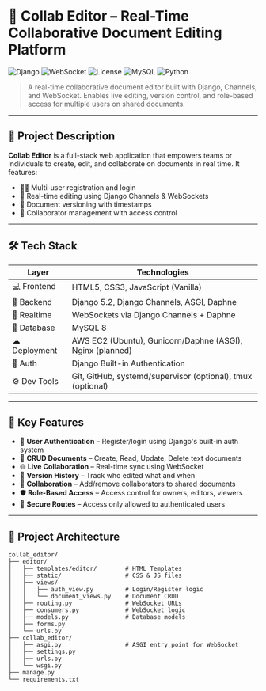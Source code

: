 # 📝 Collab Editor – Real-Time Collaborative Document Editing Platform

![Django](https://img.shields.io/badge/Django-5.2-green?style=flat-square&logo=django)
![WebSocket](https://img.shields.io/badge/WebSocket-Enabled-blue?style=flat-square)
![License](https://img.shields.io/badge/License-MIT-lightgrey.svg)
![MySQL](https://img.shields.io/badge/MySQL-8.0-blue?style=flat-square)
![Python](https://img.shields.io/badge/Python-3.10+-yellow?style=flat-square)

> A real-time collaborative document editor built with Django, Channels, and WebSocket. Enables live editing, version control, and role-based access for multiple users on shared documents.

---

## 📌 Project Description

**Collab Editor** is a full-stack web application that empowers teams or individuals to create, edit, and collaborate on documents in real time. It features:

- 🧑‍💻 Multi-user registration and login
- 🔄 Real-time editing using Django Channels & WebSockets
- 📜 Document versioning with timestamps
- 🤝 Collaborator management with access control

---

## 🛠️ Tech Stack

| Layer          | Technologies                                                                       |
|----------------|------------------------------------------------------------------------------------|
| 💻 Frontend     | HTML5, CSS3, JavaScript (Vanilla)                                                  |
| 🧠 Backend      | Django 5.2, Django Channels, ASGI, Daphne                                           |
| 🔌 Realtime     | WebSockets via Django Channels + Daphne                                             |
| 💾 Database     | MySQL 8                                                                            |
| ☁ Deployment    | AWS EC2 (Ubuntu), Gunicorn/Daphne (ASGI), Nginx (planned)                          |
| 🔐 Auth         | Django Built-in Authentication                                                     |
| ⚙ Dev Tools     | Git, GitHub, systemd/supervisor (optional), tmux (optional)                        |

---

## 🚀 Key Features

- 👤 **User Authentication** – Register/login using Django's built-in auth system
- 📄 **CRUD Documents** – Create, Read, Update, Delete text documents
- 🌐 **Live Collaboration** – Real-time sync using WebSocket
- 🧾 **Version History** – Track who edited what and when
- 👥 **Collaboration** – Add/remove collaborators to shared documents
- 🛡 **Role-Based Access** – Access control for owners, editors, viewers
- 🔐 **Secure Routes** – Access only allowed to authenticated users

---

## 🧱 Project Architecture

```plaintext
collab_editor/
├── editor/
│   ├── templates/editor/        # HTML Templates
│   ├── static/                  # CSS & JS files
│   ├── views/
│   │   ├── auth_view.py         # Login/Register logic
│   │   └── document_views.py    # Document CRUD
│   ├── routing.py               # WebSocket URLs
│   ├── consumers.py             # WebSocket logic
│   ├── models.py                # Database models
│   ├── forms.py
│   └── urls.py
├── collab_editor/
│   ├── asgi.py                  # ASGI entry point for WebSocket
│   ├── settings.py
│   ├── urls.py
│   └── wsgi.py
├── manage.py
└── requirements.txt


